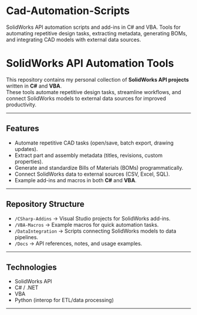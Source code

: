# Cad-Automation-Scripts
SolidWorks API automation scripts and add-ins in C# and VBA. Tools for automating repetitive design tasks, extracting metadata, generating BOMs, and integrating CAD models with external data sources.
# SolidWorks API Automation Tools

This repository contains my personal collection of **SolidWorks API projects** written in **C#** and **VBA**.  
These tools automate repetitive design tasks, streamline workflows, and connect SolidWorks models to external data sources for improved productivity.

---

## Features
- Automate repetitive CAD tasks (open/save, batch export, drawing updates).
- Extract part and assembly metadata (titles, revisions, custom properties).
- Generate and standardize Bills of Materials (BOMs) programmatically.
- Connect SolidWorks data to external sources (CSV, Excel, SQL).
- Example add-ins and macros in both **C#** and **VBA**.

---

## Repository Structure
- `/CSharp-Addins` → Visual Studio projects for SolidWorks add-ins.
- `/VBA-Macros` → Example macros for quick automation tasks.
- `/DataIntegration` → Scripts connecting SolidWorks models to data pipelines.
- `/Docs` → API references, notes, and usage examples.

---

## Technologies
- SolidWorks API
- C# / .NET
- VBA
- Python (interop for ETL/data processing)

---


